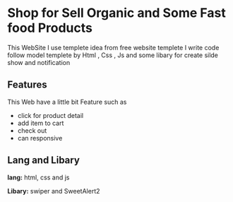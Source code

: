 
# Shop for Sell Organic and Some Fast food Products

This WebSite I use templete idea from free website templete I write code follow model templete by Html , Css , Js and some libary for create silde show and notification







## Features

This Web have a little bit Feature such as 

- click for product detail 
- add item to cart
- check out
- can responsive


## Lang and Libary

**lang:** html, css and js

**Libary:** swiper and SweetAlert2

